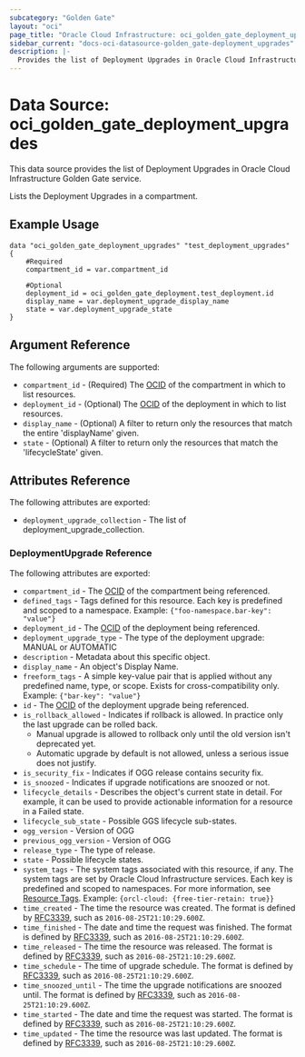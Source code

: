```yaml
---
subcategory: "Golden Gate"
layout: "oci"
page_title: "Oracle Cloud Infrastructure: oci_golden_gate_deployment_upgrades"
sidebar_current: "docs-oci-datasource-golden_gate-deployment_upgrades"
description: |-
  Provides the list of Deployment Upgrades in Oracle Cloud Infrastructure Golden Gate service
---
```


# Data Source: oci_golden_gate_deployment_upgrades
This data source provides the list of Deployment Upgrades in Oracle Cloud Infrastructure Golden Gate service.

Lists the Deployment Upgrades in a compartment.


## Example Usage

```hcl
data "oci_golden_gate_deployment_upgrades" "test_deployment_upgrades" {
	#Required
	compartment_id = var.compartment_id

	#Optional
	deployment_id = oci_golden_gate_deployment.test_deployment.id
	display_name = var.deployment_upgrade_display_name
	state = var.deployment_upgrade_state
}
```

## Argument Reference

The following arguments are supported:

* `compartment_id` - (Required) The [OCID](https://docs.cloud.oracle.com/iaas/Content/General/Concepts/identifiers.htm) of the compartment in which to list resources. 
* `deployment_id` - (Optional) The [OCID](https://docs.cloud.oracle.com/iaas/Content/General/Concepts/identifiers.htm) of the deployment in which to list resources. 
* `display_name` - (Optional) A filter to return only the resources that match the entire 'displayName' given. 
* `state` - (Optional) A filter to return only the resources that match the 'lifecycleState' given. 


## Attributes Reference

The following attributes are exported:

* `deployment_upgrade_collection` - The list of deployment_upgrade_collection.

### DeploymentUpgrade Reference

The following attributes are exported:

* `compartment_id` - The [OCID](https://docs.cloud.oracle.com/iaas/Content/General/Concepts/identifiers.htm) of the compartment being referenced. 
* `defined_tags` - Tags defined for this resource. Each key is predefined and scoped to a namespace.  Example: `{"foo-namespace.bar-key": "value"}` 
* `deployment_id` - The [OCID](https://docs.cloud.oracle.com/iaas/Content/General/Concepts/identifiers.htm) of the deployment being referenced. 
* `deployment_upgrade_type` - The type of the deployment upgrade: MANUAL or AUTOMATIC 
* `description` - Metadata about this specific object. 
* `display_name` - An object's Display Name. 
* `freeform_tags` - A simple key-value pair that is applied without any predefined name, type, or scope. Exists for cross-compatibility only.  Example: `{"bar-key": "value"}` 
* `id` - The [OCID](https://docs.cloud.oracle.com/iaas/Content/General/Concepts/identifiers.htm) of the deployment upgrade being referenced. 
* `is_rollback_allowed` - Indicates if rollback is allowed. In practice only the last upgrade can be rolled back.
	* Manual upgrade is allowed to rollback only until the old version isn't deprecated yet.
	* Automatic upgrade by default is not allowed, unless a serious issue does not justify. 
* `is_security_fix` - Indicates if OGG release contains security fix. 
* `is_snoozed` - Indicates if upgrade notifications are snoozed or not. 
* `lifecycle_details` - Describes the object's current state in detail. For example, it can be used to provide actionable information for a resource in a Failed state. 
* `lifecycle_sub_state` - Possible GGS lifecycle sub-states. 
* `ogg_version` - Version of OGG 
* `previous_ogg_version` - Version of OGG 
* `release_type` - The type of release. 
* `state` - Possible lifecycle states. 
* `system_tags` - The system tags associated with this resource, if any. The system tags are set by Oracle Cloud Infrastructure services. Each key is predefined and scoped to namespaces.  For more information, see [Resource Tags](https://docs.cloud.oracle.com/iaas/Content/General/Concepts/resourcetags.htm).  Example: `{orcl-cloud: {free-tier-retain: true}}` 
* `time_created` - The time the resource was created. The format is defined by [RFC3339](https://tools.ietf.org/html/rfc3339), such as `2016-08-25T21:10:29.600Z`. 
* `time_finished` - The date and time the request was finished. The format is defined by [RFC3339](https://tools.ietf.org/html/rfc3339), such as `2016-08-25T21:10:29.600Z`. 
* `time_released` - The time the resource was released. The format is defined by [RFC3339](https://tools.ietf.org/html/rfc3339), such as `2016-08-25T21:10:29.600Z`. 
* `time_schedule` - The time of upgrade schedule. The format is defined by [RFC3339](https://tools.ietf.org/html/rfc3339), such as `2016-08-25T21:10:29.600Z`. 
* `time_snoozed_until` - The time the upgrade notifications are snoozed until. The format is defined by [RFC3339](https://tools.ietf.org/html/rfc3339), such as `2016-08-25T21:10:29.600Z`. 
* `time_started` - The date and time the request was started. The format is defined by [RFC3339](https://tools.ietf.org/html/rfc3339), such as `2016-08-25T21:10:29.600Z`. 
* `time_updated` - The time the resource was last updated. The format is defined by [RFC3339](https://tools.ietf.org/html/rfc3339), such as `2016-08-25T21:10:29.600Z`. 

